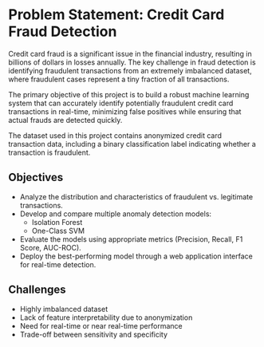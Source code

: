 # Problem Statement: Credit Card Fraud Detection
Credit card fraud is a significant issue in the financial industry, resulting in billions of dollars in losses annually. The key challenge in fraud detection is identifying fraudulent transactions from an extremely imbalanced dataset, where fraudulent cases represent a tiny fraction of all transactions.

The primary objective of this project is to build a robust machine learning system that can accurately identify potentially fraudulent credit card transactions in real-time, minimizing false positives while ensuring that actual frauds are detected quickly.

The dataset used in this project contains anonymized credit card transaction data, including a binary classification label indicating whether a transaction is fraudulent.

## Objectives

- Analyze the distribution and characteristics of fraudulent vs. legitimate transactions.
- Develop and compare multiple anomaly detection models:
  - Isolation Forest
  - One-Class SVM
- Evaluate the models using appropriate metrics (Precision, Recall, F1 Score, AUC-ROC).
- Deploy the best-performing model through a web application interface for real-time detection.

## Challenges

- Highly imbalanced dataset
- Lack of feature interpretability due to anonymization
- Need for real-time or near real-time performance
- Trade-off between sensitivity and specificity
